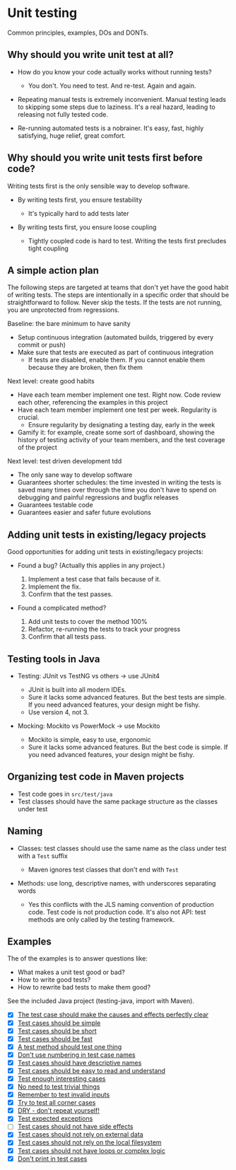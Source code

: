 # Unit testing

Common principles, examples, DOs and DONTs.

## Why should you write unit test at all?

- How do you know your code actually works without running tests?
  + You don't. You need to test. And re-test. Again and again.

- Repeating manual tests is extremely inconvenient.
  Manual testing leads to skipping some steps due to laziness.
  It's a real hazard, leading to releasing not fully tested code.

- Re-running automated tests is a nobrainer. It's easy, fast, highly satisfying, huge relief, great comfort.

## Why should you write unit tests first before code?

Writing tests first is the only sensible way to develop software.

- By writing tests first, you ensure testability
  + It's typically hard to add tests later

- By writing tests first, you ensure loose coupling
  + Tightly coupled code is hard to test. Writing the tests first precludes tight coupling

## A simple action plan

The following steps are targeted at teams that don't yet have the good habit of writing tests.
The steps are intentionally in a specific order that should be straightforward to follow.
Never skip the tests. If the tests are not running, you are unprotected from regressions.

Baseline: the bare minimum to have sanity

- Setup continuous integration (automated builds, triggered by every commit or push)
- Make sure that tests are executed as part of continuous integration
  + If tests are disabled, enable them. If you cannot enable them because they are broken, then fix them

Next level: create good habits

- Have each team member implement one test. Right now. Code review each other, referencing the examples in this project
- Have each team member implement one test per week. Regularity is crucial.
  + Ensure regularity by designating a testing day, early in the week
- Gamify it: for example, create some sort of dashboard, showing the history of testing activity of your team members, and the test coverage of the project

Next level: test driven development tdd

- The only sane way to develop software
- Guarantees shorter schedules: the time invested in writing the tests is saved many times over through the time you don't have to spend on debugging and painful regressions and bugfix releases
- Guarantees testable code
- Guarantees easier and safer future evolutions

## Adding unit tests in existing/legacy projects

Good opportunities for adding unit tests in existing/legacy projects:

- Found a bug? (Actually this applies in any project.)
  1. Implement a test case that fails because of it.
  2. Implement the fix.
  3. Confirm that the test passes.

- Found a complicated method?
  1. Add unit tests to cover the method 100%
  2. Refactor, re-running the tests to track your progress
  3. Confirm that all tests pass.

## Testing tools in Java

- Testing: JUnit vs TestNG vs others -> use JUnit4
  + JUnit is built into all modern IDEs. 
  + Sure it lacks some advanced features. But the best tests are simple.
    If you need advanced features, your design might be fishy.
  + Use version 4, not 3.

- Mocking: Mockito vs PowerMock -> use Mockito
  + Mockito is simple, easy to use, ergonomic
  + Sure it lacks some advanced features. But the best code is simple.
    If you need advanced features, your design might be fishy.

## Organizing test code in Maven projects

- Test code goes in `src/test/java`
- Test classes should have the same package structure as the classes under test

## Naming

- Classes: test classes should use the same name as the class under test with a `Test` suffix
  + Maven ignores test classes that don't end with `Test`

- Methods: use long, descriptive names, with underscores separating words
  + Yes this conflicts with the JLS naming convention of production code.
    Test code is not production code. It's also not API: test methods
    are only called by the testing framework.

## Examples

The of the examples is to answer questions like:

- What makes a unit test good or bad?
- How to write good tests?
- How to rewrite bad tests to make them good?

See the included Java project (testing-java, import with Maven).

- [x] [The test case should make the causes and effects perfectly clear](testing-java/src/test/java/testing/examples/ClearCauseAndEffect)
- [x] [Test cases should be simple](testing-java/src/test/java/testing/examples/Simple)
- [x] [Test cases should be short](testing-java/src/test/java/testing/examples/Short)
- [x] [Test cases should be fast](testing-java/src/test/java/testing/examples/Fast)
- [x] [A test method should test one thing](testing-java/src/test/java/testing/examples/OneTestOneMethod)
- [x] [Don't use numbering in test case names](testing-java/src/test/java/testing/examples/NoNumberedNaming)
- [x] [Test cases should have descriptive names](testing-java/src/test/java/testing/examples/DescriptiveNaming)
- [x] [Test cases should be easy to read and understand](testing-java/src/test/java/testing/examples/EasyToRead)
- [x] [Test enough interesting cases](testing-java/src/test/java/testing/examples/NotEnoughTesting)
- [x] [No need to test trivial things](testing-java/src/test/java/testing/examples/NoNeedForTrivial)
- [x] [Remember to test invalid inputs](testing-java/src/test/java/testing/examples/ValidateInput)
- [x] [Try to test all corner cases](testing-java/src/test/java/testing/examples/CornerCases)
- [x] [DRY - don't repeat yourself!](testing-java/src/test/java/testing/examples/DRY)
- [x] [Test expected exceptions](testing-java/src/test/java/testing/examples/ExpectedException)
- [ ] [Test cases should not have side effects](testing-java/src/test/java/testing/examples/NoSideEffects)
- [x] [Test cases should not rely on external data](testing-java/src/test/java/testing/examples/NoExternalData)
- [x] [Test cases should not rely on the local filesystem](testing-java/src/test/java/testing/examples/NoLocalData)
- [x] [Test cases should not have loops or complex logic](testing-java/src/test/java/testing/examples/NoLooping)
- [x] [Don't print in test cases](testing-java/src/test/java/testing/examples/NoPrinting)
